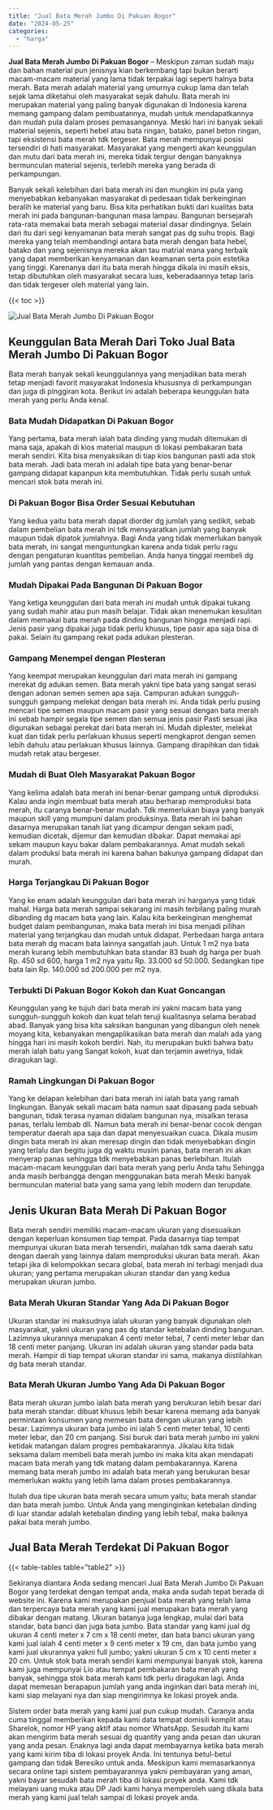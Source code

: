 ```yaml
---
title: "Jual Bata Merah Jumbo Di Pakuan Bogor"
date: "2024-05-25"
categories: 
  - "harga"
---
```


**Jual Bata Merah Jumbo Di Pakuan Bogor** – Meskipun zaman sudah maju dan bahan material pun jenisnya kian berkembang tapi bukan berarti macam-macam material yang lama tidak terpakai lagi seperti halnya bata merah. Bata merah adalah material yang umurnya cukup lama dan telah sejak lama diketahui oleh masyarakat sejak dahulu. Bata merah ini merupakan material yang paling banyak digunakan di Indonesia karena memang gampang dalam pembuatannya, mudah untuk mendapatkannya dan mudah pula dalam proses pemasangannya. Meski hari ini banyak sekali material sejenis, seperti hebel atau bata ringan, batako, panel beton ringan, tapi eksistensi bata merah tdk tergeser. Bata merah mempunyai posisi tersendiri di hati masyarakat. Masyarakat yang mengerti akan keunggulan dan mutu dari bata merah ini, mereka tidak tergiur dengan banyaknya bermunculan material sejenis, terlebih mereka yang berada di perkampungan.

Banyak sekali kelebihan dari bata merah ini dan mungkin ini pula yang menyebabkan kebanyakan masyarakat di pedesaan tidak berkeinginan beralih ke material yang baru. Bisa kita perhatikan bukti dari kualitas bata merah ini pada bangunan-bangunan masa lampau. Bangunan bersejarah rata-rata memakai bata merah sebagai material dasar dindingnya. Selain dari itu dari segi kenyamanan bata merah sangat pas dg suhu tropis. Bagi mereka yang telah membandingi antara bata merah dengan bata hebel, batako dan yang sejenisnya mereka akan tau matrial mana yang terbaik yang dapat memberikan kenyamanan dan keamanan serta poin estetika yang tinggi. Karenanya dari itu bata merah hingga dikala ini masih eksis, tetap dibutuhkan oleh masyarakat secara luas, keberadaannya tetap laris dan tidak tergeser oleh material yang lain.

{{< toc >}}

![Jual Bata Merah Jumbo Di Pakuan Bogor](/images/jual-bata-merah-05.png)

## Keunggulan Bata Merah Dari Toko Jual Bata Merah Jumbo Di Pakuan Bogor

Bata merah banyak sekali keunggulannya yang menjadikan bata merah tetap menjadi favorit masyarakat Indonesia khususnya di perkampungan dan juga di pinggiran kota. Berikut ini adalah beberapa keunggulan bata merah yang perlu Anda kenal.

### Bata Mudah Didapatkan Di Pakuan Bogor

Yang pertama, bata merah ialah bata dinding yang mudah ditemukan di mana saja, apakah di kios material maupun di lokasi pembakaran bata merah sendiri. Kita bisa menyaksikan di tiap kios bangunan pasti ada stok bata merah. Jadi bata merah ini adalah tipe bata yang benar-benar gampang didapat kapanpun kita membutuhkan. Tidak perlu susah untuk mencari stok bata merah ini.

### Di Pakuan Bogor Bisa Order Sesuai Kebutuhan

Yang kedua yaitu bata merah dapat diorder dg jumlah yang sedikit, sebab dalam pembelian bata merah ini tdk mensyaratkan jumlah yang banyak maupun tidak dipatok jumlahnya. Bagi Anda yang tidak memerlukan banyak bata merah, ini sangat menguntungkan karena anda tidak perlu ragu dengan pengaturan kuantitas pembelian. Anda hanya tinggal membeli dg jumlah yang pantas dengan kemauan anda.

### Mudah Dipakai Pada Bangunan Di Pakuan Bogor

Yang ketiga keunggulan dari bata merah ini mudah untuk dipakai tukang yang sudah mahir atau pun masih belajar. Tidak akan menemukan kesulitan dalam memakai bata merah pada dinding bangunan hingga menjadi rapi. Jenis pasir yang dipakai juga tidak perlu khusus, tipe pasir apa saja bisa di pakai. Selain itu gampang rekat pada adukan plesteran.

### Gampang Menempel dengan Plesteran

Yang keempat merupakan keunggulan dari mata merah ini gampang merekat dg adukan semen. Bata merah yakni tipe bata yang sangat serasi dengan adonan semen semen apa saja. Campuran adukan sungguh-sungguh gampang melekat dengan bata merah ini. Anda tidak perlu pusing mencari tipe semen maupun macam pasir yang sesuai dengan bata merah ini sebab hampir segala tipe semen dan semua jenis pasir Pasti sesuai jika digunakan sebagai perekat dari bata merah ini. Mudah diplester, melekat kuat dan tidak perlu perlakuan khusus seperti mengkaprot dengan semen lebih dahulu atau perlakuan khusus lainnya. Gampang dirapihkan dan tidak mudah retak atau bergeser.

### Mudah di Buat Oleh Masyarakat Pakuan Bogor

Yang kelima adalah bata merah ini benar-benar gampang untuk diproduksi. Kalau anda ingin membuat bata merah atau berharap memproduksi bata merah, itu caranya benar-benar mudah. Tdk memerlukan biaya yang banyak maupun skill yang mumpuni dalam produksinya. Bata merah ini bahan dasarnya merupakan tanah liat yang dicampur dengan sekam padi, kemudian dicetak, dijemur dan kemudian dibakar. Dapat memakai api sekam maupun kayu bakar dalam pembakarannya. Amat mudah sekali dalam produksi bata merah ini karena bahan bakunya gampang didapat dan murah.

### Harga Terjangkau Di Pakuan Bogor

Yang ke enam adalah keunggulan dari bata merah ini harganya yang tidak mahal. Harga bata merah sampai sekarang ini masih terbilang paling murah dibanding dg macam bata yang lain. Kalau kita berkeinginan menghemat budget dalam pembangunan, maka bata merah ini bisa menjadi pilihan material yang terjangkau dan mudah untuk didapat. Perbedaan harga antara bata merah dg macam bata lainnya sangatlah jauh. Untuk 1 m2 nya bata merah kurang lebih membutuhkan bata standar 83 buah dg harga per buah Rp. 450 sd 600, harga 1 m2 nya yaitu Rp. 33.000 sd 50.000. Sedangkan tipe bata lain Rp. 140.000 sd 200.000 per m2 nya.

### Terbukti Di Pakuan Bogor Kokoh dan Kuat Goncangan

Keunggulan yang ke tujuh dari bata merah ini yakni macam bata yang sungguh-sungguh kokoh dan kuat telah teruji kualitasnya selama berabad abad. Banyak yang bisa kita saksikan bangunan yang dibangun oleh nenek moyang kita, kebanyakan mengaplikasikan bata merah dan malah ada yang hingga hari ini masih kokoh berdiri. Nah, itu merupakan bukti bahwa batu merah ialah batu yang Sangat kokoh, kuat dan terjamin awetnya, tidak diragukan lagi.

### Ramah Lingkungan Di Pakuan Bogor

Yang ke delapan kelebihan dari bata merah ini ialah bata yang ramah lingkungan. Banyak sekali macam bata namun saat dipasang pada sebuah bangunan, tidak terasa nyaman didalam bangunan nya, misalkan terasa panas, terlalu lembab dll. Namun bata merah ini benar-benar cocok dengan temperatur daerah apa saja dan dapat menyesuaikan cuaca. Dikala musim dingin bata merah ini akan meresap dingin dan tidak menyebabkan dingin yang terlalu dan begitu juga dg waktu musim panas, bata merah ini akan menyerap panas sehingga tdk menyebabkan panas berlebihan. Itulah macam-macam keunggulan dari bata merah yang perlu Anda tahu Sehingga anda masih berbangga dengan menggunakan bata merah Meski banyak bermunculan material bata yang sama yang lebih modern dan terupdate.

## Jenis Ukuran Bata Merah Di Pakuan Bogor

Bata merah sendiri memiliki macam-macam ukuran yang disesuaikan dengan keperluan konsumen tiap tempat. Pada dasarnya tiap tempat mempunyai ukuran bata merah tersendiri, malahan tdk sama daerah satu dengan daerah yang lainnya dalam memproduksi ukuran bata merah. Akan tetapi jika di kelompokkan secara global, bata merah ini terbagi menjadi dua ukuran; yang pertama merupakan ukuran standar dan yang kedua merupakan ukuran jumbo.

### Bata Merah Ukuran Standar Yang Ada Di Pakuan Bogor

Ukuran standar ini maksudnya ialah ukuran yang banyak digunakan oleh masyarakat, yakni ukuran yang pas dg standar ketebalan dinding bangunan. Lazimnya ukurannya merupakan 4 centi meter tebal, 7 centi meter lebar dan 18 centi meter panjang. Ukuran ini adalah ukuran yang standar pada bata merah. Hampir di tiap tempat ukuran standar ini sama, makanya diistilahkan dg bata merah standar.

### Bata Merah Ukuran Jumbo Yang Ada Di Pakuan Bogor

Bata merah ukuran jumbo ialah bata merah yang berukuran lebih besar dari bata merah standar. dibuat khusus lebih besar karena memang ada banyak permintaan konsumen yang memesan bata dengan ukuran yang lebih besar. Lazimnya ukuran bata jumbo ini ialah 5 centi meter tebal, 10 centi meter lebar, dan 20 cm panjang. Sisi buruk dari bata merah jumbo ini yakni ketidak matangan dalam progres pembakarannya. Jikalau kita tidak seksama dalam membeli bata merah jumbo ini maka kita akan mendapati macam bata merah yang tdk matang dalam pembakarannya. Karena memang bata merah jumbo ini adalah bata merah yang berukuran besar memerlukan waktu yang lebih lama dalam proses pembakarannya.

Itulah dua tipe ukuran bata merah secara umum yaitu; bata merah standar dan bata merah jumbo. Untuk Anda yang menginginkan ketebalan dinding di luar standar adalah ketebalan dinding yang lebih tebal, maka baiknya pakai bata merah jumbo.

## Jual Bata Merah Terdekat Di Pakuan Bogor

{{< table-tables table="table2" >}}

Sekiranya diantara Anda sedang mencari Jual Bata Merah Jumbo Di Pakuan Bogor yang terdekat dengan tempat anda, maka anda sudah tepat berada di website ini. Karena kami merupakan penjual bata merah yang telah lama dan terpercaya bata merah yang kami jual merupakan bata merah yang dibakar dengan matang. Ukuran batanya juga lengkap, mulai dari bata standar, bata banci dan juga bata jumbo. Bata standar yang kami jual dg ukuran 4 centi meter x 7 cm x 18 centi meter, dan bata banci ukuran yang kami jual ialah 4 centi meter x 9 centi meter x 19 cm, dan bata jumbo yang kami jual ukurannya yakni full jumbo; yakni ukuran 5 cm x 10 centi meter x 20 cm. Untuk stok bata merah sendiri kami mempunyai banyak stok, karena kami juga mempunyai Lio atau tempat pembakaran bata merah yang banyak, sehingga stok bata merah kami tdk perlu diragukan lagi. Anda dapat memesan berapapun jumlah yang anda inginkan dari bata merah ini, kami siap melayani nya dan siap mengirimnya ke lokasi proyek anda.

Sistem order bata merah yang kami jual pun cukup mudah. Caranya anda cuma tinggal memberikan kepada kami data tempat domisili komplit atau Sharelok, nomor HP yang aktif atau nomor WhatsApp. Sesudah itu kami akan mengirim bata merah sesuai dg quantity yang anda pesan dan ukuran yang anda pesan. Enaknya lagi anda dapat membayarnya ketika bata merah yang kami kirim tiba di lokasi proyek Anda. Ini tentunya betul-betul gampang dan tidak Beresiko untuk anda. Meskipun kami memasarkannya secara online tapi sistem pembayarannya yakni pembayaran yang aman, yakni bayar sesudah bata merah tiba di lokasi proyek anda. Kami tdk melayani uang muka atau DP Jadi kami hanya memperoleh uang dikala bata merah yang kami jual telah sampai di lokasi proyek anda.

